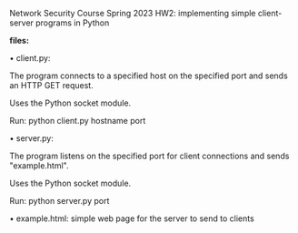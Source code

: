 Network Security Course Spring 2023 HW2: implementing simple client-server programs in Python

**files:**

• client.py:  

The program connects to a specified host on the specified port and sends an HTTP GET request.

Uses the Python socket module.

Run: python client.py hostname port


• server.py: 

The program listens on the specified port for client connections and sends "example.html".

Uses the Python socket module.

Run: python server.py port


• example.html:
simple web page for the server to send to clients
